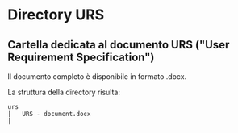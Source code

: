 # Directory URS

## Cartella dedicata al documento URS  ("User Requirement Specification")

Il documento completo è disponibile in formato .docx.

La struttura della directory risulta:

```
urs
|   URS - document.docx
|   
```